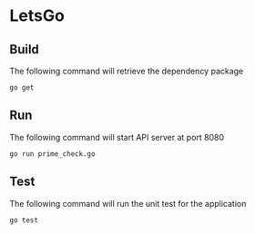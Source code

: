 # LetsGo

## Build
The following command will retrieve the dependency package

```
go get
```

## Run
The following command will start API server at port 8080

```
go run prime_check.go
```

## Test
The following command will run the unit test for the application

```
go test
```

